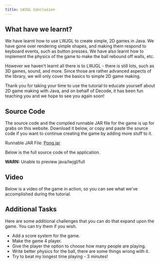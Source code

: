 ```yaml
---
title: LWJGL Conclusion
---
```

## What have we learnt?

We have learnt how to use LWJGL to create simple, 2D games in Java. We have gone over rendering simple shapes, and making them respond to keyboard events, such as button 
presses. We have also learnt how to implement the physics of the game to make the ball rebound off walls, etc.

However we haven't learnt all there is to LWJGL - there is still lots, such as 3D games, sound, and more. Since those are rather advanced aspects of the library, we will
only cover the basics to simple 2D game making.

Thank you for taking your time to use the tutorial to educate yourself about 2D game making with Java, and on behalf of Decode, it has been fun teaching you and we hope
to see you again soon!

## Source Code

The source code and the compiled runnable JAR file for the game is up for grabs on this website. Download it below, or copy and paste the source code if you want to continue
creating the game by adding more stuff to it.

Runnable JAR File: [Pong.jar](/files/Pong.jar)

Below is the full source code of the application.

**WARN:** Unable to preview java/lwjgl/full

## Video

Below is a video of the game in action, so you can see what we've accomplished during the tutorial.

<!-- video goes here -->

## Additional Tasks

Here are some additional challenges that you can do that expand upon the game. You can try them if you wish.

*   Add a score system for the game.
*   Make the game 4 player.
*   Give the player the option to choose how many people are playing.
*   Write better physics for the ball, there are some things wrong with it.
*   Try to beat my longest time playing - 3 minutes!
